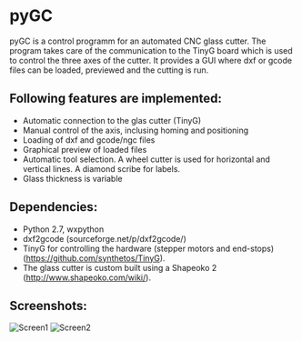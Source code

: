 pyGC
====

pyGC is a control programm for an automated CNC glass cutter.
The program takes care of the communication to the TinyG board which is used to control the three axes of the cutter.
It provides a GUI where dxf or gcode files can be loaded, previewed and the cutting is run.

Following features are implemented:
-----------------------------------
- Automatic connection to the glas cutter (TinyG)
- Manual control of the axis, inclusing homing and positioning
- Loading of dxf and gcode/ngc files
- Graphical preview of loaded files
- Automatic tool selection. A wheel cutter is used for horizontal and vertical lines. A diamond scribe for labels.
- Glass thickness is variable

Dependencies:
-------------
- Python 2.7, wxpython
- dxf2gcode (sourceforge.net/p/dxf2gcode/)
- TinyG for controlling the hardware (stepper motors and end-stops) (https://github.com/synthetos/TinyG).
- The glass cutter is custom built using a Shapeoko 2 (http://www.shapeoko.com/wiki/). 

Screenshots:
------------
![Screen1](https://github.com/kcg/screen1.png "Screenshot 1")
![Screen2](https://github.com/kcg/screen2.png "Screenshot 2")
